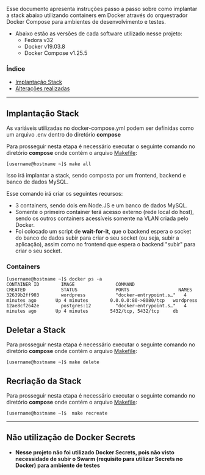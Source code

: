 Esse documento apresenta instruções passo a passo sobre como implantar a stack abaixo utilizando containers em Docker através do orquestrador Docker Compose para ambientes de desenvolvimento e testes.

- Abaixo estão as versões de cada software utilizado nesse projeto:
  - Fedora v32
  - Docker v19.03.8
  - Docker Compose v1.25.5

### Índice

<!--ts-->

- [Implantação Stack](#implantação-stack)
- [Alterações realizadas](#alterações-realizadas)
<!--te-->

---

## Implantação Stack

As variáveis utilizadas no docker-compose.yml podem ser definidas como um arquivo .env dentro do diretório **compose**

Para prosseguir nesta etapa é necessário executar o seguinte comando no diretório **compose** onde contém o arquivo [Makefile](Makefile):

```
[username@hostname ~]$ make all
```

Isso irá implantar a stack, sendo composta por um frontend, backend e banco de dados MySQL.

Esse comando irá criar os seguintes recursos:

- 3 containers, sendo dois em Node.JS e um banco de dados MySQL.
- Somente o primeiro container terá acesso externo (rede local do host), sendo os outros containers acessíveis somente na VLAN criada pelo Docker.
- Foi colocado um script de **wait-for-it**, que o backend espera o socket do banco de dados subir para criar o seu socket (ou seja, subir a aplicação), assim como no frontend que espera o backend "subir" para criar o seu socket.

### Containers

```
[username@hostname ~]$ docker ps -a
CONTAINER ID        IMAGE               COMMAND                  CREATED             STATUS              PORTS                  NAMES
32639b2ff903        wordpress           "docker-entrypoint.s…"   4 minutes ago       Up 4 minutes        0.0.0.0:80->8080/tcp   wordpress
12ae8cf2642e        postgres:12         "docker-entrypoint.s…"   4 minutes ago       Up 4 minutes        5432/tcp, 5432/tcp     db
```

## Deletar a Stack

Para prosseguir nesta etapa é necessário executar o seguinte comando no diretório **compose** onde contém o arquivo [Makefile](Makefile):

```
[username@hostname ~]$ make delete
```

## Recriação da Stack

Para prosseguir nesta etapa é necessário executar o seguinte comando no diretório **compose** onde contém o arquivo [Makefile](Makefile):

```
[username@hostname ~]$  make recreate
```

---

## Não utilização de Docker Secrets

- **Nesse projeto não foi utilizado Docker Secrets, pois não visto necessidade de subir o Swarm (requisito para utilizar Secrets no Docker) para ambiente de testes**
